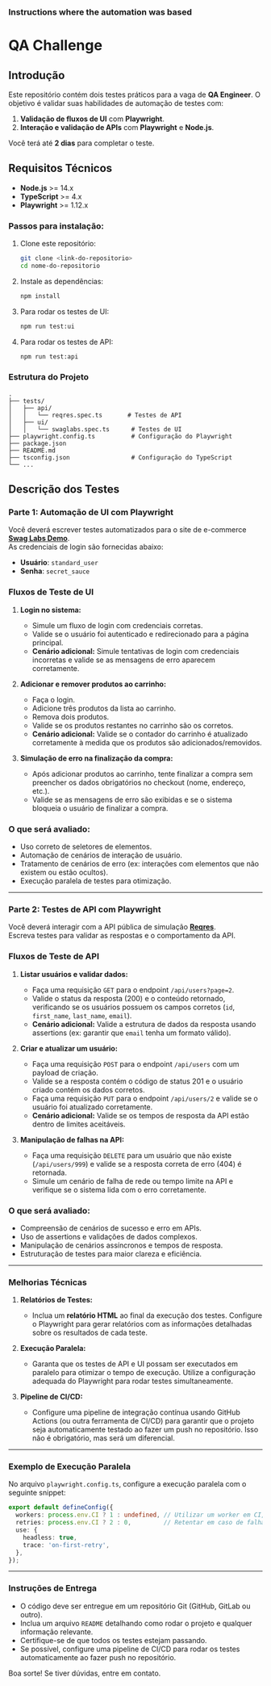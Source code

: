 ### Instructions where the automation was based
# QA Challenge

## Introdução

Este repositório contém dois testes práticos para a vaga de **QA Engineer**. O objetivo é validar suas habilidades de automação de testes com:
1. **Validação de fluxos de UI** com **Playwright**.
2. **Interação e validação de APIs** com **Playwright** e **Node.js**.

Você terá até **2 dias** para completar o teste.

## Requisitos Técnicos

- **Node.js** >= 14.x
- **TypeScript** >= 4.x
- **Playwright** >= 1.12.x

### Passos para instalação:

1. Clone este repositório:

   ```bash
   git clone <link-do-repositorio>
   cd nome-do-repositorio
   ```

2. Instale as dependências:

   ```bash
   npm install
   ```

3. Para rodar os testes de UI:

   ```bash
   npm run test:ui
   ```

4. Para rodar os testes de API:

   ```bash
   npm run test:api
   ```

### Estrutura do Projeto

```plaintext
.
├── tests/
│   ├── api/
│   │   └── reqres.spec.ts       # Testes de API
│   ├── ui/
│   │   └── swaglabs.spec.ts      # Testes de UI
├── playwright.config.ts          # Configuração do Playwright
├── package.json
├── README.md
├── tsconfig.json                 # Configuração do TypeScript
└── ...
```

## Descrição dos Testes

### Parte 1: Automação de UI com Playwright

Você deverá escrever testes automatizados para o site de e-commerce **[Swag Labs Demo](https://www.saucedemo.com/)**.  
As credenciais de login são fornecidas abaixo:

- **Usuário**: `standard_user`
- **Senha**: `secret_sauce`

### Fluxos de Teste de UI

1. **Login no sistema:**
   - Simule um fluxo de login com credenciais corretas.
   - Valide se o usuário foi autenticado e redirecionado para a página principal.
   - **Cenário adicional:** Simule tentativas de login com credenciais incorretas e valide se as mensagens de erro aparecem corretamente.

2. **Adicionar e remover produtos ao carrinho:**
   - Faça o login.
   - Adicione três produtos da lista ao carrinho.
   - Remova dois produtos.
   - Valide se os produtos restantes no carrinho são os corretos.
   - **Cenário adicional:** Valide se o contador do carrinho é atualizado corretamente à medida que os produtos são adicionados/removidos.

3. **Simulação de erro na finalização da compra:**
   - Após adicionar produtos ao carrinho, tente finalizar a compra sem preencher os dados obrigatórios no checkout (nome, endereço, etc.).
   - Valide se as mensagens de erro são exibidas e se o sistema bloqueia o usuário de finalizar a compra.

### O que será avaliado:
- Uso correto de seletores de elementos.
- Automação de cenários de interação de usuário.
- Tratamento de cenários de erro (ex: interações com elementos que não existem ou estão ocultos).
- Execução paralela de testes para otimização.

---

### Parte 2: Testes de API com Playwright

Você deverá interagir com a API pública de simulação **[Reqres](https://reqres.in/)**.  
Escreva testes para validar as respostas e o comportamento da API.

### Fluxos de Teste de API

1. **Listar usuários e validar dados:**
   - Faça uma requisição `GET` para o endpoint `/api/users?page=2`.
   - Valide o status da resposta (200) e o conteúdo retornado, verificando se os usuários possuem os campos corretos (`id`, `first_name`, `last_name`, `email`).
   - **Cenário adicional:** Valide a estrutura de dados da resposta usando assertions (ex: garantir que `email` tenha um formato válido).

2. **Criar e atualizar um usuário:**
   - Faça uma requisição `POST` para o endpoint `/api/users` com um payload de criação.
   - Valide se a resposta contém o código de status 201 e o usuário criado contém os dados corretos.
   - Faça uma requisição `PUT` para o endpoint `/api/users/2` e valide se o usuário foi atualizado corretamente.
   - **Cenário adicional:** Valide se os tempos de resposta da API estão dentro de limites aceitáveis.

3. **Manipulação de falhas na API:**
   - Faça uma requisição `DELETE` para um usuário que não existe (`/api/users/999`) e valide se a resposta correta de erro (404) é retornada.
   - Simule um cenário de falha de rede ou tempo limite na API e verifique se o sistema lida com o erro corretamente.

### O que será avaliado:
- Compreensão de cenários de sucesso e erro em APIs.
- Uso de assertions e validações de dados complexos.
- Manipulação de cenários assíncronos e tempos de resposta.
- Estruturação de testes para maior clareza e eficiência.

---

### Melhorias Técnicas

1. **Relatórios de Testes:**
   - Inclua um **relatório HTML** ao final da execução dos testes. Configure o Playwright para gerar relatórios com as informações detalhadas sobre os resultados de cada teste.

2. **Execução Paralela:**
   - Garanta que os testes de API e UI possam ser executados em paralelo para otimizar o tempo de execução. Utilize a configuração adequada do Playwright para rodar testes simultaneamente.

3. **Pipeline de CI/CD:**
   - Configure uma pipeline de integração contínua usando GitHub Actions (ou outra ferramenta de CI/CD) para garantir que o projeto seja automaticamente testado ao fazer um push no repositório. Isso não é obrigatório, mas será um diferencial.

---

### Exemplo de Execução Paralela

No arquivo `playwright.config.ts`, configure a execução paralela com o seguinte snippet:

```typescript
export default defineConfig({
  workers: process.env.CI ? 1 : undefined, // Utilizar um worker em CI, múltiplos localmente
  retries: process.env.CI ? 2 : 0,         // Retentar em caso de falha em ambiente de CI
  use: {
    headless: true,
    trace: 'on-first-retry',
  },
});
```

---

### Instruções de Entrega

- O código deve ser entregue em um repositório Git (GitHub, GitLab ou outro).
- Inclua um arquivo `README` detalhando como rodar o projeto e qualquer informação relevante.
- Certifique-se de que todos os testes estejam passando.
- Se possível, configure uma pipeline de CI/CD para rodar os testes automaticamente ao fazer push no repositório.

Boa sorte! Se tiver dúvidas, entre em contato.
